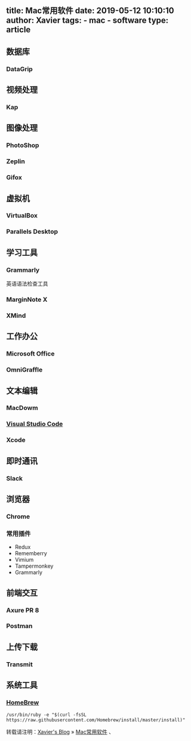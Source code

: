 title: Mac常用软件
date: 2019-05-12 10:10:10 
author: Xavier
tags: 
    - mac
    - software
type: article
---
<span id=MAC开发环境搭建></span> 

## 数据库
### DataGrip

## 视频处理
### Kap

## 图像处理
### PhotoShop
### Zeplin
### Gifox

## 虚拟机
### VirtualBox
### Parallels Desktop

## 学习工具
### Grammarly
英语语法检查工具
### MarginNote X
### XMind

## 工作办公
### Microsoft Office
### OmniGraffle

## 文本编辑
### MacDowm
### [Visual Studio Code](https://code.visualstudio.com/)
### Xcode

## 即时通讯
### Slack

## 浏览器
### Chrome
### 常用插件
- Redux
- Rememberry
- Vimium
- Tampermonkey
- Grammarly

## 前端交互
### Axure PR 8
### Postman

## 上传下载
### Transmit

## 系统工具
### [HomeBrew](https://brew.sh/)
```
/usr/bin/ruby -e "$(curl -fsSL https://raw.githubusercontent.com/Homebrew/install/master/install)"
```

转载请注明：[Xavier's Blog](https://zsy-cn.github.io) » [Mac常用软件](https://zsy-cn.github.io/Mac常用软件.html/) 、